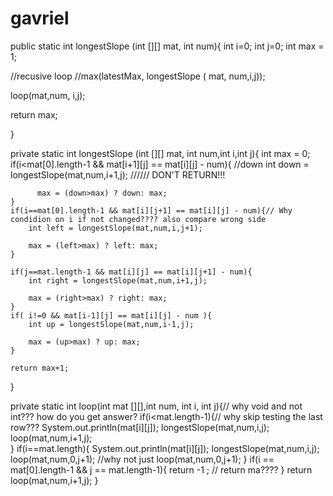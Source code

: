 # gavriel

public static int longestSlope  (int [][] mat, int num){
int i=0;
int j=0;
int max = 1;

//recusive loop
//max(latestMax, longestSlope  ( mat, num,i,j));

loop(mat,num, i,j);

return max;

}

private static int longestSlope  (int [][] mat, int num,int i,int j){
	int max = 0;
	if(i<mat[0].length-1 && mat[i+1][j] == mat[i][j] - num){ //down
		int down = longestSlope(mat,num,i+1,j); ////// DON'T RETURN!!!
		
		
		  max = (down>max) ? down: max;
	}
	if(i==mat[0].length-1 && mat[i][j+1] == mat[i][j] - num){// Why condidion on i if not changed???? also compare wrong side
		int left = longestSlope(mat,num,i,j+1);
		
		max = (left>max) ? left: max;
	}
	
	if(j==mat.length-1 && mat[i][j] == mat[i][j+1] - num){ 
		int right = longestSlope(mat,num,i+1,j);
		
		max = (right>max) ? right: max;
	}
	if( i!=0 && mat[i-1][j] == mat[i][j] - num ){   
		int up = longestSlope(mat,num,i-1,j);
		
		max = (up>max) ? up: max;
	}    
	
	return max+1;
}

private static int loop(int mat [][],int num, int i, int j){// why void and not int??? how do you get answer?
	if(i<mat.length-1){// why skip testing the last row???
		System.out.println(mat[i][j]);
		longestSlope(mat,num,i,j);        
		loop(mat,num,i+1,j);      
	}
	if(i==mat.length){
		System.out.println(mat[i][j]);
		longestSlope(mat,num,i,j); 
		loop(mat,num,0,j+1); //why not just loop(mat,num,0,j+1);
	}
	if(i == mat[0].length-1 && j == mat.length-1){
		return -1 ; // return ma????
	}
        return loop(mat,num,i+1,j);
}   
